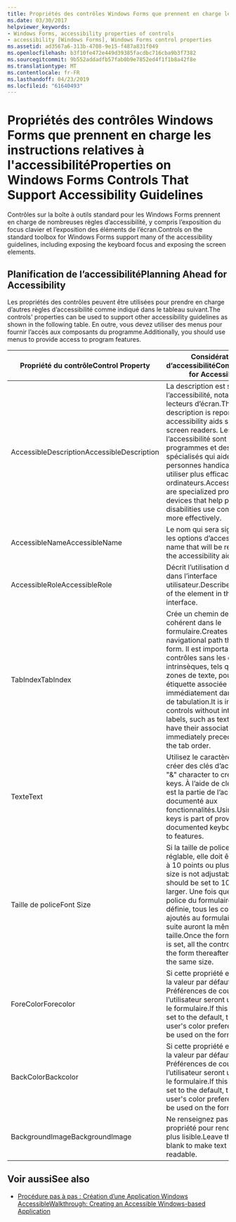 ```yaml
---
title: Propriétés des contrôles Windows Forms que prennent en charge les instructions relatives à l'accessibilité
ms.date: 03/30/2017
helpviewer_keywords:
- Windows Forms, accessibility properties of controls
- accessibility [Windows Forms], Windows Forms control properties
ms.assetid: ad3567a6-313b-4708-9e15-f487a831f049
ms.openlocfilehash: b3f10fe472e449d39385facdbc716cba9b3f7382
ms.sourcegitcommit: 9b552addadfb57fab0b9e7852ed4f1f1b8a42f8e
ms.translationtype: MT
ms.contentlocale: fr-FR
ms.lasthandoff: 04/23/2019
ms.locfileid: "61640493"
---
```

# <a name="properties-on-windows-forms-controls-that-support-accessibility-guidelines"></a><span data-ttu-id="c3a52-102">Propriétés des contrôles Windows Forms que prennent en charge les instructions relatives à l'accessibilité</span><span class="sxs-lookup"><span data-stu-id="c3a52-102">Properties on Windows Forms Controls That Support Accessibility Guidelines</span></span>
<span data-ttu-id="c3a52-103">Contrôles sur la boîte à outils standard pour les Windows Forms prennent en charge de nombreuses règles d’accessibilité, y compris l’exposition du focus clavier et l’exposition des éléments de l’écran.</span><span class="sxs-lookup"><span data-stu-id="c3a52-103">Controls on the standard toolbox for Windows Forms support many of the accessibility guidelines, including exposing the keyboard focus and exposing the screen elements.</span></span>  
  
## <a name="planning-ahead-for-accessibility"></a><span data-ttu-id="c3a52-104">Planification de l’accessibilité</span><span class="sxs-lookup"><span data-stu-id="c3a52-104">Planning Ahead for Accessibility</span></span>  
 <span data-ttu-id="c3a52-105">Les propriétés des contrôles peuvent être utilisées pour prendre en charge d’autres règles d’accessibilité comme indiqué dans le tableau suivant.</span><span class="sxs-lookup"><span data-stu-id="c3a52-105">The controls' properties can be used to support other accessibility guidelines as shown in the following table.</span></span> <span data-ttu-id="c3a52-106">En outre, vous devez utiliser des menus pour fournir l’accès aux composants du programme.</span><span class="sxs-lookup"><span data-stu-id="c3a52-106">Additionally, you should use menus to provide access to program features.</span></span>  
  
|<span data-ttu-id="c3a52-107">Propriété du contrôle</span><span class="sxs-lookup"><span data-stu-id="c3a52-107">Control Property</span></span>|<span data-ttu-id="c3a52-108">Considérations d’accessibilité</span><span class="sxs-lookup"><span data-stu-id="c3a52-108">Considerations for Accessibility</span></span>|  
|----------------------|--------------------------------------|  
|<span data-ttu-id="c3a52-109">AccessibleDescription</span><span class="sxs-lookup"><span data-stu-id="c3a52-109">AccessibleDescription</span></span>|<span data-ttu-id="c3a52-110">La description est signalée à l’accessibilité, notamment des lecteurs d’écran.</span><span class="sxs-lookup"><span data-stu-id="c3a52-110">The description is reported to accessibility aids such as screen readers.</span></span> <span data-ttu-id="c3a52-111">Les aides à l’accessibilité sont des programmes et des dispositifs spécialisés qui aident les personnes handicapées à utiliser plus efficacement les ordinateurs.</span><span class="sxs-lookup"><span data-stu-id="c3a52-111">Accessibility aids are specialized programs and devices that help people with disabilities use computers more effectively.</span></span>|  
|<span data-ttu-id="c3a52-112">AccessibleName</span><span class="sxs-lookup"><span data-stu-id="c3a52-112">AccessibleName</span></span>|<span data-ttu-id="c3a52-113">Le nom qui sera signalé pour les options d’accessibilité.</span><span class="sxs-lookup"><span data-stu-id="c3a52-113">The name that will be reported to the accessibility aids.</span></span>|  
|<span data-ttu-id="c3a52-114">AccessibleRole</span><span class="sxs-lookup"><span data-stu-id="c3a52-114">AccessibleRole</span></span>|<span data-ttu-id="c3a52-115">Décrit l’utilisation de l’élément dans l’interface utilisateur.</span><span class="sxs-lookup"><span data-stu-id="c3a52-115">Describes the use of the element in the user interface.</span></span>|  
|<span data-ttu-id="c3a52-116">TabIndex</span><span class="sxs-lookup"><span data-stu-id="c3a52-116">TabIndex</span></span>|<span data-ttu-id="c3a52-117">Crée un chemin de navigation cohérent dans le formulaire.</span><span class="sxs-lookup"><span data-stu-id="c3a52-117">Creates a sensible navigational path through the form.</span></span> <span data-ttu-id="c3a52-118">Il est important pour les contrôles sans les étiquettes intrinsèques, tels que les zones de texte, pour que leur étiquette associée les précède immédiatement dans l’ordre de tabulation.</span><span class="sxs-lookup"><span data-stu-id="c3a52-118">It is important for controls without intrinsic labels, such as text boxes, to have their associated label immediately precede them in the tab order.</span></span>|  
|<span data-ttu-id="c3a52-119">Texte</span><span class="sxs-lookup"><span data-stu-id="c3a52-119">Text</span></span>|<span data-ttu-id="c3a52-120">Utilisez le caractère « & » pour créer des clés d’accès.</span><span class="sxs-lookup"><span data-stu-id="c3a52-120">Use the "&" character to create access keys.</span></span> <span data-ttu-id="c3a52-121">À l’aide de clés d’accès est la partie de l’accès clavier documenté aux fonctionnalités.</span><span class="sxs-lookup"><span data-stu-id="c3a52-121">Using access keys is part of providing documented keyboard access to features.</span></span>|  
|<span data-ttu-id="c3a52-122">Taille de police</span><span class="sxs-lookup"><span data-stu-id="c3a52-122">Font Size</span></span>|<span data-ttu-id="c3a52-123">Si la taille de police n’est pas réglable, elle doit être la valeur à 10 points ou plus.</span><span class="sxs-lookup"><span data-stu-id="c3a52-123">If the font size is not adjustable, then it should be set to 10 points or larger.</span></span> <span data-ttu-id="c3a52-124">Une fois que la taille de police du formulaire est définie, tous les contrôles ajoutés au formulaire par la suite auront la même taille.</span><span class="sxs-lookup"><span data-stu-id="c3a52-124">Once the form's font size is set, all the controls added to the form thereafter will have the same size.</span></span>|  
|<span data-ttu-id="c3a52-125">ForeColor</span><span class="sxs-lookup"><span data-stu-id="c3a52-125">Forecolor</span></span>|<span data-ttu-id="c3a52-126">Si cette propriété est définie à la valeur par défaut, puis Préférences de couleur de l’utilisateur seront utilisés sur le formulaire.</span><span class="sxs-lookup"><span data-stu-id="c3a52-126">If this property is set to the default, then the user's color preferences will be used on the form.</span></span>|  
|<span data-ttu-id="c3a52-127">BackColor</span><span class="sxs-lookup"><span data-stu-id="c3a52-127">Backcolor</span></span>|<span data-ttu-id="c3a52-128">Si cette propriété est définie à la valeur par défaut, puis Préférences de couleur de l’utilisateur seront utilisés sur le formulaire.</span><span class="sxs-lookup"><span data-stu-id="c3a52-128">If this property is set to the default, then the user's color preferences will be used on the form.</span></span>|  
|<span data-ttu-id="c3a52-129">BackgroundImage</span><span class="sxs-lookup"><span data-stu-id="c3a52-129">BackgroundImage</span></span>|<span data-ttu-id="c3a52-130">Ne renseignez pas cette propriété pour rendre le texte plus lisible.</span><span class="sxs-lookup"><span data-stu-id="c3a52-130">Leave this property blank to make text more readable.</span></span>|  
  
## <a name="see-also"></a><span data-ttu-id="c3a52-131">Voir aussi</span><span class="sxs-lookup"><span data-stu-id="c3a52-131">See also</span></span>

- [<span data-ttu-id="c3a52-132">Procédure pas à pas : Création d’une Application Windows Accessible</span><span class="sxs-lookup"><span data-stu-id="c3a52-132">Walkthrough: Creating an Accessible Windows-based Application</span></span>](walkthrough-creating-an-accessible-windows-based-application.md)
